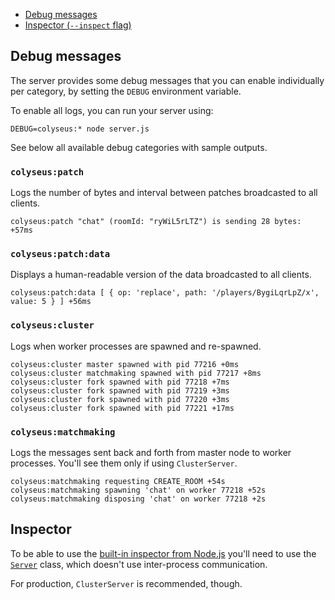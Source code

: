 - [Debug messages](#debug-messages)
- [Inspector (`--inspect` flag)](#inspector)

## Debug messages

The server provides some debug messages that you can enable individually per category, by setting the `DEBUG` environment variable.

To enable all logs, you can run your server using:

```
DEBUG=colyseus:* node server.js
```

See below all available debug categories with sample outputs.

### `colyseus:patch`

Logs the number of bytes and interval between patches broadcasted to all clients.

```
colyseus:patch "chat" (roomId: "ryWiL5rLTZ") is sending 28 bytes: +57ms
```

### `colyseus:patch:data`

Displays a human-readable version of the data broadcasted to all clients.

```
colyseus:patch:data [ { op: 'replace', path: '/players/BygiLqrLpZ/x', value: 5 } ] +56ms
```

### `colyseus:cluster`

Logs when worker processes are spawned and re-spawned. 

```
colyseus:cluster master spawned with pid 77216 +0ms
colyseus:cluster matchmaking spawned with pid 77217 +8ms
colyseus:cluster fork spawned with pid 77218 +7ms
colyseus:cluster fork spawned with pid 77219 +3ms
colyseus:cluster fork spawned with pid 77220 +3ms
colyseus:cluster fork spawned with pid 77221 +17ms
```

### `colyseus:matchmaking`

Logs the messages sent back and forth from master node to worker processes. You'll see them only if using `ClusterServer`.

```
colyseus:matchmaking requesting CREATE_ROOM +54s
colyseus:matchmaking spawning 'chat' on worker 77218 +52s
colyseus:matchmaking disposing 'chat' on worker 77218 +2s
```

## Inspector

To be able to use the [built-in inspector from Node.js](https://nodejs.org/en/docs/inspector/)
you'll need to use the [`Server`](https://github.com/gamestdio/colyseus/blob/master/usage/Server.ts) class, which doesn't use inter-process communication. 

For production, `ClusterServer` is recommended, though.